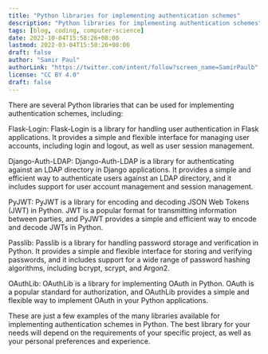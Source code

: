 ```yaml
---
title: "Python libraries for implementing authentication schemes"
description: "Python libraries for implementing authentication schemes"
tags: [blog, coding, computer-science]
date: 2022-10-04T15:58:26+08:00
lastmod: 2022-03-04T15:58:26+08:00
draft: false
author: "Samir Paul"
authorLink: "https://twitter.com/intent/follow?screen_name=SamirPaulb"
license: "CC BY 4.0"
draft: false
---
```



There are several Python libraries that can be used for implementing authentication schemes, including:

<script async src="https://pagead2.googlesyndication.com/pagead/js/adsbygoogle.js?client=ca-pub-8274401353019049"
     crossorigin="anonymous"></script>
<!-- Display ads -->
<ins class="adsbygoogle"
     style="display:block"
     data-ad-client="ca-pub-8274401353019049"
     data-ad-slot="5522300086"
     data-ad-format="auto"
     data-full-width-responsive="true"></ins>
<script>
     (adsbygoogle = window.adsbygoogle || []).push({});
</script>


Flask-Login: Flask-Login is a library for handling user authentication in Flask applications. It provides a simple and flexible interface for managing user accounts, including login and logout, as well as user session management.

Django-Auth-LDAP: Django-Auth-LDAP is a library for authenticating against an LDAP directory in Django applications. It provides a simple and efficient way to authenticate users against an LDAP directory, and it includes support for user account management and session management.

PyJWT: PyJWT is a library for encoding and decoding JSON Web Tokens (JWT) in Python. JWT is a popular format for transmitting information between parties, and PyJWT provides a simple and efficient way to encode and decode JWTs in Python.

Passlib: Passlib is a library for handling password storage and verification in Python. It provides a simple and flexible interface for storing and verifying passwords, and it includes support for a wide range of password hashing algorithms, including bcrypt, scrypt, and Argon2.

OAuthLib: OAuthLib is a library for implementing OAuth in Python. OAuth is a popular standard for authorization, and OAuthLib provides a simple and flexible way to implement OAuth in your Python applications.

These are just a few examples of the many libraries available for implementing authentication schemes in Python. The best library for your needs will depend on the requirements of your specific project, as well as your personal preferences and experience.
